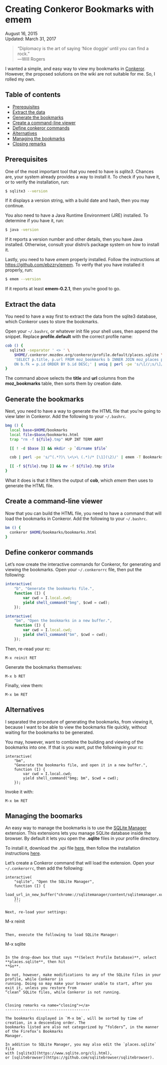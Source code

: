 Creating Conkeror Bookmarks with emem
=====================================

<div class="center">August 16, 2015</div>
<div class="center">Updated: March 31, 2017</div>

>“Diplomacy is the art of saying ‘Nice doggie’ until you can find a rock.”<br>
>―Will Rogers

I wanted a simple, and easy way to view my bookmarks in [Conkeror](http://conkeror.org). However,
the proposed solutions on the wiki are not suitable for me. So, I rolled my own.


Table of contents
-----------------

- [Prerequisites](#prerequisites)
- [Extract the data](#extract)
- [Generate the bookmarks](#generate)
- [Create a command-line viewer](#cli)
- [Define conkeror commands](#commands)
- [Alternatives](#alternatives)
- [Managing the bookmarks](#managing)
- [Closing remarks](#closing)


Prerequisites <a name="prerequisites"></a>
------------------------------------------

One of the most important tool that you need to have is _sqlite3_. Chances are, your system already
provides a way to install it. To check if you have it, or to verify the installation, run:

```bash
$ sqlite3 --version
```

If it displays a version string, with a build date and hash, then you may continue.

You also need to have a Java Runtime Environment (JRE) installed. To determine if you have it, run:

```bash
$ java -version
```

If it reports a version number and other details, then you have Java installed. Otherwise, consult
your distro’s package system on how to install it.

Lastly, you need to have _emem_ properly installed. Follow the instructions
at <https://github.com/ebzzry/emem>. To verify that you have installed it properly, run:

```bash
$ emem --version
```

If it reports at least **emem-0.2.1**, then you’re good to go.


Extract the data <a name="extract"></a>
---------------------------------------

You need to have a way first to extract the data from the sqlite3 database, which Conkeror uses to
store the bookmarks.

Open your `~/.bashrc`, or whatever init file your shell uses, then append the snippet. Replace
**profile.default** with the correct profile name:

```bash
cob () {
  sqlite3 -separator ' <> ' \
    $HOME/.conkeror.mozdev.org/conkeror/profile.default/places.sqlite \
    'SELECT p.title, p.url FROM moz_bookmarks b INNER JOIN moz_places p \
    ON b.fk = p.id ORDER BY b.id DESC;' | uniq | perl -pe 's/\[//;s/\]//'
}
```

The command above selects the **title** and **url** columns from the **moz_bookmarks** table, then
sorts them by creation date.


Generate the bookmarks <a name="generate"></a>
----------------------------------------------

Next, you need to have a way to generate the HTML file that you’re going to view later in
Conkeror. Add the following to your `~/.bashrc`.

```bash
bmg () {
  local base=$HOME/bookmarks
  local file=$base/bookmarks.html
  trap "rm -f ${file}.tmp" HUP INT TERM ABRT

  [[ ! -d $base ]] && mkdir -p `dirname $file`

  cob | perl -pe 's/^(.*?)\ \<\>\ (.*)/* [\1](\2)/' | emem -T Bookmarks -o ${file}.tmp

  [[ -f ${file}.tmp ]] && mv -f ${file}.tmp $file
}
```

What it does is that it filters the output of **cob**, which _emem_ then uses to generate the HTML
file.


Create a command-line viewer <a name="cli"></a>
-----------------------------------------------

Now that you can build the HTML file, you need to have a command that will load the bookmarks in
Conkeror. Add the following to your `~/.bashrc`.

```bash
bm () {
  conkeror $HOME/bookmarks/bookmarks.html
}
```


Define conkeror commands <a name="commands"></a>
------------------------------------------------

Let’s now create the interactive commands for Conkeror, for generating and viewing the
bookmarks. Open your `~/.conkerorrc` file, then put the following:

```javascript
interactive(
    "b", "Generate the bookmarks file.",
    function (I) {
        var cwd = I.local.cwd;
        yield shell_command("bmg", $cwd = cwd);
    });

interactive(
    "bm", "Open the bookmarks in a new buffer.",
    function (I) {
        var cwd = I.local.cwd;
        yield shell_command("bm", $cwd = cwd);
    });
```

Then, re-read your rc:

```
M-x reinit RET
```

Generate the bookmarks themselves:

```
M-x b RET
```

Finally, view them:

```
M-x bm RET
```


Alternatives <a name="alternatives"></a>
----------------------------------------

I separated the procedure of generating the bookmarks, from viewing it, because I want to be able to
view the bookmarks file quickly, without waiting for the bookmarks to be generated.

You may, however, want to combine the building and viewing of the bookmarks into one. If that is you
want, put the following in your rc:

```
interactive(
    "bm",
    "Generate the bookmarks file, and open it in a new buffer.",
    function (I) {
        var cwd = I.local.cwd;
        yield shell_command("bmg; bm", $cwd = cwd);
    });
```

Invoke it with:

```
M-x bm RET
```


Managing the boomarks <a name="managing"></a>
---------------------------------------------

An easy way to manage the bookmarks is to use
the [SQLite Manager](https://github.com/lazierthanthou/sqlite-manager) extension. This extensions
lets you manage SQLite database inside the browser. By default it lets you open the **.sqlite**
files in your profile directory.

To install it, download the .xpi
file [here](https://github.com/lazierthanthou/sqlite-manager/releases), then follow the installation
instructions [here](http://conkeror.org/Extensions).

Let’s create a Conkeror command that will load the extension. Open your `~/.conkerorrc`, then add
the following:

```
interactive(
    "sqlite", "Open the SQLite Manager",
    function (I) {
        load_url_in_new_buffer("chrome://sqlitemanager/content/sqlitemanager.xul");
    });
    ```

Next, re-load your settings:

```
M-x reinit
```

Then, execute the following to load SQLite Manager:

```
M-x sqlite
```

In the drop-down box that says **(Select Profile Database)**, select **places.sqlite**, then hit
**Go**.

Do not, however, make modifications to any of the SQLite files in your profile, while Conkeror is
running. Doing so may make your browser unable to start, after you exit it, unless you restore from
“clean” SQLite files, while Conkeror is not running.


Closing remarks <a name="closing"></a>
--------------------------------------

The bookmarks displayed in `M-x bm`, will be sorted by time of creation, in a descending order. The
bookmarks listed are also not categorized by “folders”, in the manner of the Firefox’s Bookmarks
Manager.

In addition to SQLite Manager, you may also edit the `places.sqlite` file
with [sqlite3](https://www.sqlite.org/cli.html),
or [sqlitebrowser](https://github.com/sqlitebrowser/sqlitebrowser).
